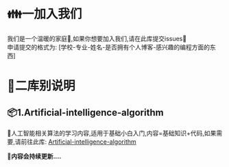 # :family:一加入我们
我们是一个温暖的家庭:love_hotel:,如果你想要加入我们,请在此库提交issues:speech_balloon:
</br>
申请提交的格式为:
[学校-专业-姓名-是否拥有个人博客-感兴趣的编程方面的东西]

# :book:二库别说明
## :package:1.Artificial-intelligence-algorithm
:thought_balloon:人工智能相关算法的学习内容,适用于基础小白入门,内容=基础知识+代码,如果需要,请前往此库:
<a href="https://github.com/debug-code-healer/Artificial-intelligence-algorithm">Artificial-intelligence-algorithm</a>

**:email:内容会持续更新....**

